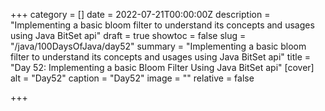 +++
category = []
date = 2022-07-21T00:00:00Z
description = "Implementing a basic bloom filter to understand its concepts and usages using Java BitSet api"
draft = true
showtoc = false
slug = "/java/100DaysOfJava/day52"
summary = "Implementing a basic bloom filter to understand its concepts and usages using Java BitSet api"
title = "Day 52: Implementing a basic Bloom Filter Using Java BitSet api"
[cover]
alt = "Day52"
caption = "Day52"
image = ""
relative = false

+++
